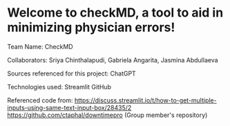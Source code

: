 # Welcome to checkMD, a tool to aid in minimizing physician errors!

Team Name: CheckMD

Collaborators: Sriya Chinthalapudi, Gabriela Angarita, Jasmina Abdullaeva

Sources referenced for this project: 
ChatGPT

Technologies used:
Streamlit
GitHub

Referenced code from: 
https://discuss.streamlit.io/t/how-to-get-multiple-inputs-using-same-text-input-box/28435/2
https://github.com/ctaphal/downtimepro (Group member's repository)